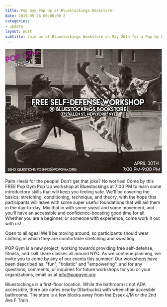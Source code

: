 ```yaml
---
title: Pop Gym Pop Up at Bluestockings Bookstore!
date: 2019-05-26 00:00:00 Z
categories:
- update
layout: post
subtitle: Join us at Bluestockings Bookstore on May 26th for a Pop Up Workshop!
---
```


![Pop Gym at Bluestockings](/assets/bstoxapril.jpg)

Palm Heels for the people! Don't get that joke? No worries! Come by this FREE Pop Gym Pop Up workshop at Bluestockings at 7:00 PM to learn some introductory skills that will keep you feeling safe. We'll be covering the basics: stretching, conditioning, technique, and theory, with the hope that participants will leave with some super useful foundations that will aid them in the day-to-day. Mix that in with some sweat and some movement, and you'll have an accessible and confidence-boosting good time for all. Whether you are a beginner, or someone with experience, come work it out with us!

Open to all ages! We'll be moving around, so participants should wear clothing in which they are comfortable stretching and sweating.

POP Gym is a new project, working towards providing free self-defense, fitness, and skill share classes all around NYC. As we continue planning, we invite you to come by any of our events this summer! Our workshops have been described as, "fun", "holistic" and "empowering", and for any questions, comments, or inquiries for future workshops for you or your organizations, email us at info@popgym.org


Bluestockings is a first-floor location. While the bathroom is not ADA accessible, there are cafes nearby (Starbucks) with wheelchair accesible bathrooms. The store is a few blocks away from the Essex J/M or the 2nd Ave F Train


